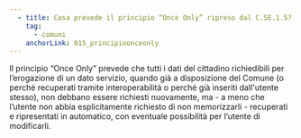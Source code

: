 ```yaml
---
  - title: Cosa prevede il principio “Once Only” ripreso dal C.SE.1.5?
    tag:
      - comuni
    anchorLink: 015_principioonceonly
---
```


Il principio “Once Only” prevede che tutti i dati del cittadino richiedibili per l’erogazione di un dato servizio, quando già a disposizione del Comune (o perché recuperati tramite interoperabilità o perché già inseriti dall'utente stesso), non debbano essere richiesti nuovamente, ma - a meno che l’utente non abbia esplicitamente richiesto di non memorizzarli - recuperati e ripresentati in automatico, con eventuale possibilità per l’utente di modificarli.
